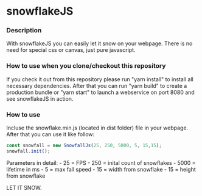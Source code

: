 # snowflakeJS

### Description

With snowflakeJS you can easily let it snow on your webpage. There is no need for special css or canvas, just pure javascript.

### How to use when you clone/checkout this repository
If you check it out from this repository please run "yarn install" to install all necessary dependencies.
After that you can run "yarn build" to create a production bundle or "yarn start" to launch a webservice on port 8080
and see snowflakeJS in action.

### How to use
Incluse the snowflake.min.js (located in dist folder) file in your webpage. After that you can use it like follow:

```javascript
const snowfall = new SnowfallJs(25, 250, 5000, 5, 15,15);
snowfall.init();
```

Parameters in detail:
    - 25 = FPS
    - 250 = inital count of snowflakes
    - 5000 = lifetime in ms 
    - 5 = max fall speed
    - 15 = width from snowflake
    - 15 = height from snowflake

LET IT SNOW.